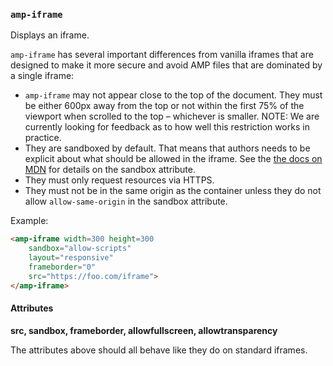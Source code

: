 <!---
Copyright 2015 The AMP HTML Authors. All Rights Reserved.

Licensed under the Apache License, Version 2.0 (the "License");
you may not use this file except in compliance with the License.
You may obtain a copy of the License at

      http://www.apache.org/licenses/LICENSE-2.0

Unless required by applicable law or agreed to in writing, software
distributed under the License is distributed on an "AS-IS" BASIS,
WITHOUT WARRANTIES OR CONDITIONS OF ANY KIND, either express or implied.
See the License for the specific language governing permissions and
limitations under the License.
-->

### <a name=”amp-iframe”></a> `amp-iframe`

Displays an iframe.

`amp-iframe` has several important differences from vanilla iframes that are designed to make it more secure and avoid AMP files that are dominated by a single iframe:

- `amp-iframe` may not appear close to the top of the document. They must be either 600px away from the top or not within the first 75% of the viewport when scrolled to the top – whichever is smaller. NOTE: We are currently looking for feedback as to how well this restriction works in practice.
- They are sandboxed by default. That means that authors needs to be explicit about what should be allowed in the iframe. See the [the docs on MDN](https://developer.mozilla.org/en-US/docs/Web/HTML/Element/iframe) for details on the sandbox attribute.
- They must only request resources via HTTPS.
- They must not be in the same origin as the container unless they do not allow `allow-same-origin` in the sandbox attribute.

Example:
```html
<amp-iframe width=300 height=300
    sandbox="allow-scripts"
    layout="responsive"
    frameborder="0"
    src="https://foo.com/iframe">
</amp-iframe>
```

#### Attributes

**src, sandbox, frameborder, allowfullscreen, allowtransparency**

The attributes above should all behave like they do on standard iframes.
